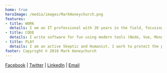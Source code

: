 ```yaml
---
home: true
heroImage: /media/images/MarkHoneychurch.png
features:
- title: WORK
  details: I am an IT professional with 20 years in the field, focusing on support and development. I have a passion for my work.
- title: CODE
  details: I write software for fun using modern tools (Node, Vue, Mongo, etc). I like helping people to adopt technology, and teach kids how to code.
- title: PLAY
  details: I am an active Skeptic and Humanist. I work to protect the public from nonsense and unproven ideas.
footer: Copyright © 2018 Mark Honeychurch
---
```


[Facebook](http://fb.me/mark.honeychurch) | [Twitter](https://twitter.com/markhoney) | [LinkedIn](https://www.linkedin.com/in/markhoneychurch) | [Email](mailto:mark@honeychurch.org)
